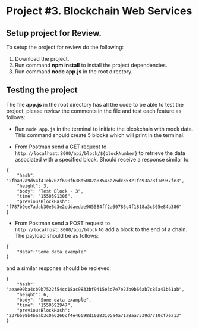 # Project #3. Blockchain Web Services

## Setup project for Review.

To setup the project for review do the following:
1. Download the project.
2. Run command __npm install__ to install the project dependencies.
3. Run command __node app.js__ in the root directory.

## Testing the project

The file __app.js__ in the root directory has all the code to be able to test the project, please review the comments in the file and test each feature as follows:

* Run `node app.js` in the terminal to initiate the blcokchain with mock data. This command should create 5 blocks which will print in the terminal.

* From Postman send a GET request to `http://localhost:8000/api/block/${blockNumber}` to retrieve the data associated with a specified block. Should receive a response similar to:
```
{
    "hash": "2fba92a9d54f41eb702f690f638d5082a83545a76dc35321fe93a78f1e937fe3",
    "height": 3,
    "body": "Test Block - 3",
    "time": "1550591306",
    "previousBlockHash": "f787b9ee7adab30e6d3e2eddaedae905584ff2a60786c4f1818a3c365e84a386"
}
```
* From Postman send a POST request to `http://localhost:8000/api/block` to add a block to the end of a chain. The payload should be as follows:
```
{
    "data":"Some data example"
}
```
and a similar response should be recieved:
```
{
    "hash": "aeae90ba4cb9b7522f54cc18ac9833bf9415e3d7e7e23b9b66ab7c85a41b61ab",
    "height": 6,
    "body": "Some data example",
    "time": "1550592947",
    "previousBlockHash": "237bb98b4baab3c0a6266cf4e46698d10283105a4a71a8aa7539d7710cf7ea13"
}
```

